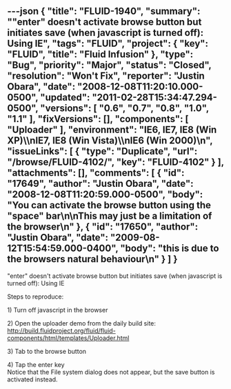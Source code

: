 ---json
{
  "title": "FLUID-1940",
  "summary": "\"enter\" doesn't activate browse button but initiates save (when javascript is turned off): Using IE",
  "tags": "FLUID",
  "project": {
    "key": "FLUID",
    "title": "Fluid Infusion"
  },
  "type": "Bug",
  "priority": "Major",
  "status": "Closed",
  "resolution": "Won't Fix",
  "reporter": "Justin Obara",
  "date": "2008-12-08T11:20:10.000-0500",
  "updated": "2011-02-28T15:34:47.294-0500",
  "versions": [
    "0.6",
    "0.7",
    "0.8",
    "1.0",
    "1.1"
  ],
  "fixVersions": [],
  "components": [
    "Uploader"
  ],
  "environment": "IE6, IE7, IE8 (Win XP)\\\nIE7, IE8 (Win Vista)\\\nIE6 (Win 2000)\n",
  "issueLinks": [
    {
      "type": "Duplicate",
      "url": "/browse/FLUID-4102/",
      "key": "FLUID-4102"
    }
  ],
  "attachments": [],
  "comments": [
    {
      "id": "17649",
      "author": "Justin Obara",
      "date": "2008-12-08T11:20:59.000-0500",
      "body": "You can activate the browse button using the \"space\" bar\n\nThis may just be a limitation of the browser\n"
    },
    {
      "id": "17650",
      "author": "Justin Obara",
      "date": "2009-08-12T15:54:59.000-0400",
      "body": "this is due to the browsers natural behaviour\n"
    }
  ]
}
---
"enter" doesn't activate browse button but initiates save (when javascript is turned off): Using IE

Steps to reproduce:

1\) Turn off javascript in the browser

2\) Open the uploader demo from the daily build site:\
<http://build.fluidproject.org/fluid/fluid-components/html/templates/Uploader.html>

3\) Tab to the browse button

4\) Tap the enter key\
Notice that the File system dialog does not appear, but the save button is activated instead.

        